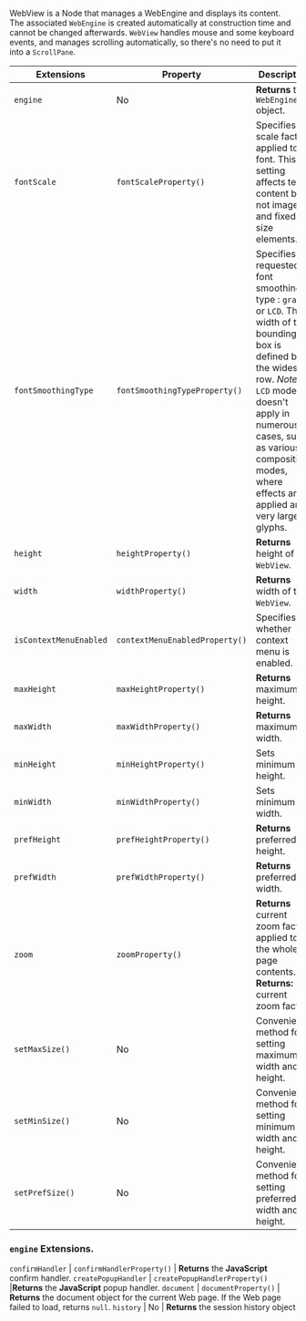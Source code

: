 WebView is a Node that manages a WebEngine and displays its content.
The associated `WebEngine` is created automatically at construction time and cannot be changed afterwards.
`WebView` handles mouse and some keyboard events, and manages scrolling automatically, so there's no need to put it into a `ScrollPane`.

Extensions    |    Property   |  Description
-------     |    -------    |   --------
`engine` | No | **Returns** the `WebEngine` object.
`fontScale` | `fontScaleProperty()` | Specifies scale factor applied to font. This setting affects text content but not images and fixed size elements.
`fontSmoothingType` | `fontSmoothingTypeProperty()` | Specifies a requested font smoothing type : `gray` or `LCD`. The width of the bounding box is defined by the widest row. _Note:_ `LCD` mode doesn't apply in numerous cases, such as various compositing modes, where effects are applied and very large glyphs.
`height` | `heightProperty()` | **Returns** height of this `WebView`.
`width` | `widthProperty()` | **Returns** width of this `WebView`.
`isContextMenuEnabled` | `contextMenuEnabledProperty()` | Specifies whether context menu is enabled.
`maxHeight` | `maxHeightProperty()` | **Returns** maximum height.
`maxWidth` | `maxWidthProperty()` | **Returns** maximum width.
`minHeight` | `minHeightProperty()` | Sets minimum height.
`minWidth` | `minWidthProperty()` | Sets minimum width.
`prefHeight` | `prefHeightProperty()` | **Returns** preferred height.
`prefWidth` | `prefWidthProperty()` | **Returns** preferred width.
`zoom` | `zoomProperty()` | **Returns** current zoom factor applied to the whole page contents. **Returns:** current zoom factor
`setMaxSize()` | No | Convenience method for setting maximum width and height.
`setMinSize()` | No | Convenience method for setting minimum width and height.
`setPrefSize()` | No | Convenience method for setting preferred width and height.

### `engine` Extensions.

`confirmHandler` | `confirmHandlerProperty()` | **Returns** the **JavaScript** confirm handler.
`createPopupHandler` | `createPopupHandlerProperty()` |**Returns** the **JavaScript** popup handler.
`document` | `documentProperty()` | **Returns** the document object for the current Web page. If the Web page failed to load, returns `null`.
`history` | No | **Returns** the session history object